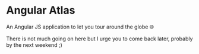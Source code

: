 # Angular Atlas

An Angular JS application to let you tour around the globe :globe_with_meridians:

There is not much going on here but I urge you to come back later, probably by the next weekend ;)
